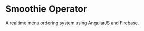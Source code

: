 Smoothie Operator
==============================

A realtime menu ordering system using AngularJS and Firebase.
